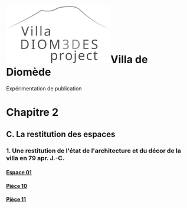 ![VillaDiomedeProject](img/logoDiomede.png)Villa de Diomède
=====================================
Expérimentation de publication
# Chapitre 2
## C. La restitution des espaces
### 1. Une restitution de l'état de l'architecture et du décor de la villa en 79 apr. J.-C.
#### [Espace 01](C1_01.md)
#### [Pièce 10](C1_10.md)
#### [Pièce 11](C1_11.md)

